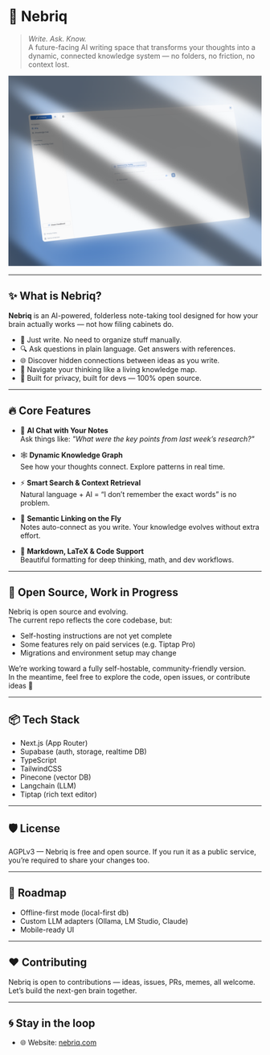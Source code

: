 # 🧠 Nebriq

> _Write. Ask. Know._  
> A future-facing AI writing space that transforms your thoughts into a dynamic, connected knowledge system — no folders, no friction, no context lost.

![screenshot](readme-assets/cool-screenshot.png)

---

## ✨ What is Nebriq?

**Nebriq** is an AI-powered, folderless note-taking tool designed for how your brain actually works — not how filing cabinets do.

- 📓 Just write. No need to organize stuff manually.
- 🔍 Ask questions in plain language. Get answers with references.
- 🌐 Discover hidden connections between ideas as you write.
- 🧭 Navigate your thinking like a living knowledge map.
- 📶 Built for privacy, built for devs — 100% open source.

---

## 🔥 Core Features

- 💬 **AI Chat with Your Notes**  
  Ask things like: _"What were the key points from last week’s research?"_

- 🕸 **Dynamic Knowledge Graph**  
  See how your thoughts connect. Explore patterns in real time.

- ⚡️ **Smart Search & Context Retrieval**  
  Natural language + AI = “I don’t remember the exact words” is no problem.

- 🧠 **Semantic Linking on the Fly**  
  Notes auto-connect as you write. Your knowledge evolves without extra effort.

- 🎨 **Markdown, LaTeX & Code Support**  
  Beautiful formatting for deep thinking, math, and dev workflows.

---

## 🧪 Open Source, Work in Progress

Nebriq is open source and evolving.  
The current repo reflects the core codebase, but:

- Self-hosting instructions are not yet complete
- Some features rely on paid services (e.g. Tiptap Pro)
- Migrations and environment setup may change

We’re working toward a fully self-hostable, community-friendly version.  
In the meantime, feel free to explore the code, open issues, or contribute ideas 🙏

---

## 📦 Tech Stack

- Next.js (App Router)
- Supabase (auth, storage, realtime DB)
- TypeScript
- TailwindCSS
- Pinecone (vector DB)
- Langchain (LLM)
- Tiptap (rich text editor)

---

## 🛡 License

AGPLv3 — Nebriq is free and open source.
If you run it as a public service, you’re required to share your changes too.

---

## 🌱 Roadmap

- Offline-first mode (local-first db)
- Custom LLM adapters (Ollama, LM Studio, Claude)
- Mobile-ready UI

---

## ❤️ Contributing

Nebriq is open to contributions — ideas, issues, PRs, memes, all welcome.
Let’s build the next-gen brain together.

---

## 🌀 Stay in the loop

- 🌐 Website: [nebriq.com](https://nebriq.com)
